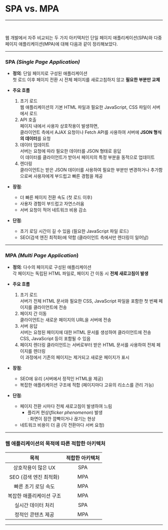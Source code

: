 # SPA vs. MPA

---

<br>

웹 개발에서 자주 비교되는 두 가지 아키텍처인 단일 페이지 애플리케이션(SPA)와 다중 페이지 애플리케이션(MPA)에 대해 다음과 같이 정리해보았다.

---

### **SPA** _(Single Page Application)_

- **정의**: 단일 페이지로 구성된 애플리케이션  
  첫 로드 이후 페이지 전환 시 전체 페이지를 새로고침하지 않고 **필요한 부분만 교체**

- **주요 흐름**

  1. 초기 로드  
     웹 애플리케이션의 기본 HTML 파일과 필요한 JavaScript, CSS 파일이 서버에서 로드
  2. API 호출  
     페이지 내에서 사용자 상호작용이 발생하면,  
     클라이언트 측에서 AJAX 요청이나 Fetch API를 사용하여 서버에 **JSON 형식의 데이터**를 요청
  3. 데이터 업데이트  
     서버는 요청에 따라 필요한 데이터를 JSON 형태로 응답  
     이 데이터를 클라이언트가 받아서 페이지의 특정 부분을 동적으로 업데이트
  4. 렌더링  
     클라이언트는 받은 JSON 데이터를 사용하여 필요한 부분만 변경하거나 추가함으로써 사용자에게 부드럽고 빠른 경험을 제공

- **장점**:

  - 더 빠른 페이지 전환 속도 (첫 로드 이후)
  - 사용자 경험이 부드럽고 자연스러움
  - 서버 요청이 적어 네트워크 비용 감소

- **단점**:

  - 초기 로딩 시간이 길 수 있음 (필요한 JavaScript 파일 로드)
  - SEO(검색 엔진 최적화)에 약함 (클라이언트 측에서만 렌더링이 일어남)

---

### **MPA** _(Multi Page Application_)

- **정의**: 다수의 페이지로 구성된 애플리케이션  
   각 페이지는 독립된 HTML 파일로, 페이지 간 이동 시 **전체 새로고침이 발생**

- **주요 흐름**

  1. 초기 로드  
     서버가 전체 HTML 문서와 필요한 CSS, JavaScript 파일을 포함한 첫 번째 페이지를 클라이언트에 전송
  2. 페이지 간 이동  
     클라이언트는 새로운 페이지의 URL을 서버에 전송
  3. 서버 응답  
     서버는 요청된 페이지에 대한 HTML 문서를 생성하여 클라이언트에 전송  
     CSS, JavaScript 등이 포함될 수 있음
  4. 페이지 렌더링
     클라이언트는 서버로부터 받은 HTML 문서를 사용하여 전체 페이지를 렌더링  
     이 과정에서 기존의 페이지는 제거되고 새로운 페이지가 표시

- **장점**:

  - SEO에 유리 (서버에서 정적인 HTML을 제공)
  - 복잡한 애플리케이션 구조에 적합 (페이지마다 고유의 리소스를 관리 가능)

- **단점**:

  - 페이지 전환 시마다 전체 새로고침이 발생하여 느림
    - 플리커 현상(_flicker phenomenon_) 발생  
      : 화면이 잠깐 깜빡이거나 끊기는 현상
  - 네트워크 비용이 더 큼 (각 전환마다 서버 요청)

---

### **웹 애플리케이션의 목적에 따른 적합한 아키텍처**

|           목적           | 적합한 아키텍처 |
| :----------------------: | :-------------: |
|    상호작용이 많은 UX    |       SPA       |
|  SEO (검색 엔진 최적화)  |       MPA       |
|   빠른 초기 로딩 속도    |       MPA       |
| 복잡한 애플리케이션 구조 |       MPA       |
|    실시간 데이터 처리    |       SPA       |
|    정적인 콘텐츠 제공    |       MPA       |

---
